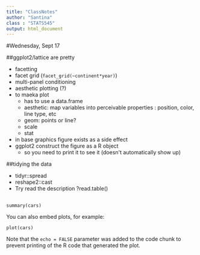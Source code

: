 ```yaml
---
title: "ClassNotes"
author: "Santina"
class : "STATS545"
output: html_document
---
```

#Wednesday, Sept 17 


##ggplot2/lattice are pretty 

- facetting 
- facet grid (`facet_grid(~continent*year)`)
- multi-panel conditioning 
- aesthetic plotting (?) 
- to maeka  plot
  - has to use a data.frame 
  - aesthetic: map variables into perceivable properties : position, color, line type, etc
  - geom: points or line? 
  - scale
  - stat
- in base graphics figure exists as a side effect
- ggplot2 construct the figure as a R object 
  - so you need to print it to see it (doesn't automatically show up)

##tidying the data 
- tidyr::spread 
- reshape2::cast
- Try read the description ?read.table()

##


```{r}
summary(cars)
```

You can also embed plots, for example:

```{r, echo=FALSE}
plot(cars)
```

Note that the `echo = FALSE` parameter was added to the code chunk to prevent printing of the R code that generated the plot.
